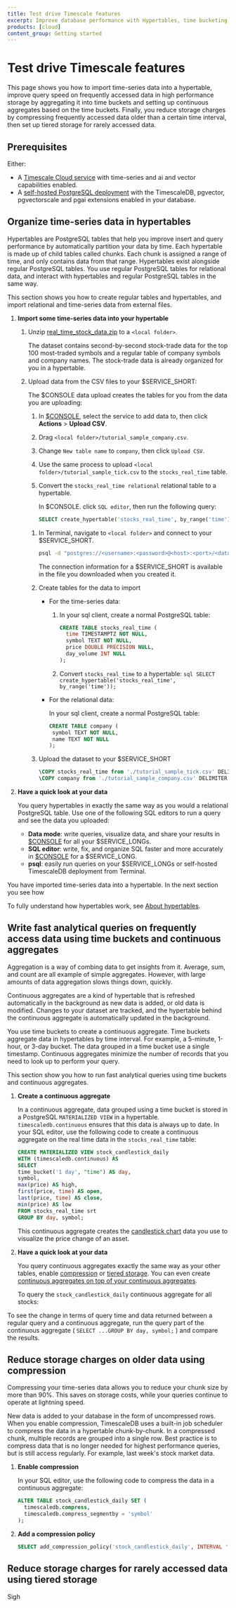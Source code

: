 ```yaml
---
title: Test drive Timescale features
excerpt: Improve database performance with Hypertables, time bucketing, compression and continuous aggregates.
products: [cloud]
content_group: Getting started
---
```


# Test drive Timescale features

This page shows you how to import time-series data into a hypertable, improve query 
speed on frequently accessed data in high performance storage by aggregating it 
into time buckets and setting up continuous aggregates based on the time buckets. 
Finally, you reduce storage charges by compressing frequently accessed data older than 
a certain time interval, then set up tiered storage for rarely accessed data.  

## Prerequisites

Either:
- A [Timescale Cloud service][create-a-service] with time-series and ai and vector capabilities enabled.
- A [self-hosted PostgreSQL deployment][deploy-self-hosted] with the TimescaleDB, pgvector, pgvectorscale and
  pgai extensions enabled in your database.


## Organize time-series data in hypertables

Hypertables are PostgreSQL tables that help you improve insert and query
performance by automatically partition your data by time. Each hypertable is made
up of child tables called chunks. Each chunk is assigned a range of time, and only
contains data from that range. Hypertables exist alongside regular PostgreSQL tables.
You use regular PostgreSQL tables for relational data, and interact with hypertables
and regular PostgreSQL tables in the same way.

This section shows you how to create regular tables and hypertables, and import
relational and time-series data from external files.

<Procedure>

1.  **Import some time-series data into your hypertable**

    1. Unzip <Tag type="download">[real_time_stock_data.zip](https://assets.timescale.com/docs/downloads/get-started/real_time_stock_data.zip)</Tag> to a `<local folder>`.

       The dataset contains second-by-second stock-trade data for the top 100 most-traded symbols
       and a regular table of company symbols and company names. The stock-trade data is already 
       organized for you in a hypertable.

    1. Upload data from the CSV files to your $SERVICE_SHORT:
    
       <Tabs label="Upload data to ">

       <Tab title="Timescale Console">
       
          The $CONSOLE data upload creates the tables for you from the data you are uploading:   
          1. In [$CONSOLE][portal-ops-mode], select the service to add data to, then click **Actions** > **Upload CSV**.
          1. Drag `<local folder>/tutorial_sample_company.csv`.
          1. Change `New table name` to `company`, then click `Upload CSV`.
          1. Use the same process to upload `<local folder>/tutorial_sample_tick.csv` to the `stocks_real_time` table.
          1. Convert the `stocks_real_time relational` relational table to a hypertable. 
       
             In $CONSOLE. click `SQL editor`, then run the following query:
    
             ```sql   
             SELECT create_hypertable('stocks_real_time', by_range('time'), migrate_data => TRUE);
             ```

       </Tab>
        
       <Tab title="psql">

       1. In Terminal, navigate to `<local folder>` and connect to your $SERVICE_SHORT.
          ```bash
          psql -d "postgres://<username>:<password>@<host>:<port>/<database-name>"
          ```
          The connection information for a $SERVICE_SHORT is available in the file you downloaded when you created it.
      
       2. Create tables for the data to import
      
          - For the time-series data:
             1. In your sql client, create a normal PostgreSQL table:
      
                ```sql
                CREATE TABLE stocks_real_time (
                  time TIMESTAMPTZ NOT NULL,
                  symbol TEXT NOT NULL,
                  price DOUBLE PRECISION NULL,
                  day_volume INT NULL
                );
                ```
             1.  Convert `stocks_real_time` to a hypertable:
                ```sql
                SELECT create_hypertable('stocks_real_time', by_range('time'));
                ```
      
          - For the relational data:
      
             In your sql client, create a normal PostgreSQL table:
             ```sql
             CREATE TABLE company (
              symbol TEXT NOT NULL,
              name TEXT NOT NULL
             );
            ```
               
       3. Upload the dataset to your $SERVICE_SHORT
          ```sql
          \COPY stocks_real_time from './tutorial_sample_tick.csv' DELIMITER ',' CSV HEADER;
          \COPY company from './tutorial_sample_company.csv' DELIMITER ',' CSV HEADER;
          ```
        
       </Tab>
        
       </Tabs>       

1.  **Have a quick look at your data**  

    You query hypertables in exactly the same way as you would a relational PostgreSQL table.
    Use one of the following SQL editors to run a query and see the data you uploaded:
    - **Data mode**:  write queries, visualize data, and share your results in [$CONSOLE][portal-data-mode] for all your $SERVICE_LONGs.
    - **SQL editor**: write, fix, and organize SQL faster and more accurately in [$CONSOLE][portal-ops-mode] for a $SERVICE_LONG.
    - **psql**: easily run queries on your $SERVICE_LONGs or self-hosted TimescaleDB deployment from Terminal.

    <TryItOutCodeBlock queryId="getting-started-srt-orderby" />

</Procedure>

You have imported time-series data into a hypertable. In the next section you see how   

To fully understand how hypertables work, see [About hypertables][about-hypertables].

## Write fast analytical queries on frequently access data using time buckets and continuous aggregates

Aggregation is a way of combing data to get insights from it. Average, sum, and count are all 
example of simple aggregates. However, with large amounts of data aggregation slows things down, quickly.
 
Continuous aggregates are a kind of hypertable that is refreshed automatically in 
the background as new data is added, or old data is modified. Changes to your dataset are tracked, 
and the hypertable behind the continuous aggregate is automatically updated in the background.

You use time buckets to create a continuous aggregate. Time buckets aggregate data in hypertables by time 
interval. For example, a 5-minute, 1-hour, or 3-day bucket. The data grouped in a time bucket use a single 
timestamp. Continuous aggregates minimize the number of records that you need to look up to perform your 
query.

This section show you how to run fast analytical queries using time buckets and continuous aggregates.

<Procedure>

1.  **Create a continuous aggregate**

    In a continuous aggregate, data grouped using a time bucket is stored in a
    PostgreSQL `MATERIALIZED VIEW` in a hypertable. `timescaledb.continuous` ensures that this data
    is always up to date.
    In your SQL editor, use the following code to create a continuous aggregate on the real time data in
    the `stocks_real_time` table:

    ```sql
    CREATE MATERIALIZED VIEW stock_candlestick_daily
    WITH (timescaledb.continuous) AS
    SELECT
    time_bucket('1 day', "time") AS day,
    symbol,
    max(price) AS high,
    first(price, time) AS open,
    last(price, time) AS close,
    min(price) AS low
    FROM stocks_real_time srt
    GROUP BY day, symbol;
    ```

    This continuous aggregate creates the [candlestick chart][charts] data you use to visualize
    the price change of an asset.

1.  **Have a quick look at your data**

    You query continuous aggregates exactly the same way as your other tables, enable [compression][compression]
    or [tiered storage][data-tiering]. You can even
    create [continuous aggregates on top of your continuous aggregates][hierarchical-caggs].

    To query the `stock_candlestick_daily` continuous aggregate for all stocks:

    <TryItOutCodeBlock queryId="getting-started-cagg" />


</Procedure>

To see the change in terms of query time and data returned between a regular query and
a continuous aggregate, run the query part of the continuous aggregate
( `SELECT ...GROUP BY day, symbol;` ) and compare the results.

## Reduce storage charges on older data using compression

Compressing your time-series data allows you to reduce your chunk size by more than 90%. This saves on 
storage costs, while your queries continue to operate at lightning speed. 

New data is added to your database in the form of uncompressed rows. When you enable 
compression, TimescaleDB uses a built-in job scheduler to compress the data in a hypertable
chunk-by-chunk. In a compressed chunk, multiple records are grouped into a single row. Best practice is to
compress data that is no longer needed for highest performance queries, but is still access regularly.
For example, last week's stock market data.

<Procedure>

1.  **Enable compression**

    In your SQL editor, use the following code to compress the data in a continuous aggregate:

    ```sql
    ALTER TABLE stock_candlestick_daily SET (
      timescaledb.compress,
      timescaledb.compress_segmentby = 'symbol'
    );
    ```

1.  **Add a compression policy**

    ```sql
    SELECT add_compression_policy('stock_candlestick_daily', INTERVAL '7 days');
    ```
    
</Procedure>



## Reduce storage charges for rarely accessed data using tiered storage

Sigh

[create-a-service]: /getting-started/:currentVersion:/services/
[deploy-self-hosted]: /self-hosted/:currentVersion:/install/
[connect-to-your-service]: /getting-started/:currentVersion:/run-queries-from-console/
[portal-ops-mode]: https://console.cloud.timescale.com/dashboard/services
[portal-data-mode]: https://console.cloud.timescale.com/dashboard/services?popsql
[about-hypertables]: /use-timescale/:currentVersion:/hypertables/about-hypertables/
[data-tiering]: /use-timescale/:currentVersion:/data-tiering/
[compression]: /use-timescale/:currentVersion:/compression/
[hierarchical-caggs]: /use-timescale/:currentVersion:/continuous-aggregates/hierarchical-continuous-aggregates/
[charts]: https://www.investopedia.com/terms/c/candlestick.asp
